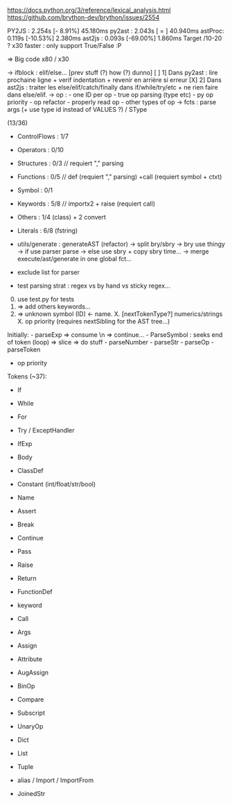 https://docs.python.org/3/reference/lexical_analysis.html
https://github.com/brython-dev/brython/issues/2554

PY2JS      :  2.254s [- 8.91%]  45.180ms
    py2ast :  2.043s [   =   ]  40.940ms
    astProc:  0.119s [-10.53%]   2.380ms
    ast2js :  0.093s [-69.00%]   1.860ms
Target /10-20 ? x30 faster : only support True/False :P

=> Big code x80 / x30

-> ifblock : elif/else... [prev stuff (?) how (?) dunno]
    [ ] 1] Dans py2ast : lire prochaine ligne + verif indentation + revenir en arrière si erreur
    [X] 2] Dans ast2js : traiter les else/elif/catch/finally dans if/while/try/etc + ne rien faire dans else/elif.
-> op :
    - one ID per op
    - true op parsing (type etc)
    - py op priority
    - op refactor
    - properly read op
    - other types of op
-> fcts : parse args (+ use type id instead of VALUES ?) / SType

(13/36)
- ControlFlows : 1/7
- Operators    : 0/10
- Structures   : 0/3  // requiert "," parsing
- Functions    : 0/5  // def (requiert "," parsing) +call (requiert symbol + ctxt)
- Symbol       : 0/1
- Keywords     : 5/8  // importx2 + raise (requiert call)
- Others       : 1/4 (class) + 2 convert
- Literals     : 6/8 (fstring)

- utils/generate : generateAST (refactor)
    -> split bry/sbry
        -> bry use thingy
        -> if use parser parse
        -> else use sbry + copy sbry time...
    -> merge execute/ast/generate in one global fct...
- exclude list for parser

- test parsing strat : regex vs by hand vs sticky regex...

0. use test.py for tests
3. => add others keywords...
4. => unknown symbol (ID) <- name.
X. [nextTokenType?] numerics/strings
X. op priority (requires nextSibling for the AST tree...)

Initially:
    - parseExp => consume \n => continue...
        - ParseSymbol : seeks end of token (loop) => slice => do stuff
        - parseNumber
        - parseStr
        - parseOp
        - parseToken
- op priority

Tokens (~37):
- If
- While
- For
- Try / ExceptHandler
- IfExp

- Body
- ClassDef
- Constant (int/float/str/bool)
- Name

- Assert
- Break
- Continue
- Pass
- Raise
- Return

- FunctionDef
- keyword
- Call
- Args

- Assign
- Attribute
- AugAssign
- BinOp
- Compare
- Subscript
- UnaryOp

- Dict
- List
- Tuple

- alias / Import / ImportFrom

- JoinedStr